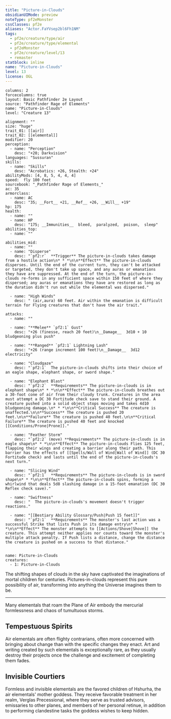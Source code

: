 ```yaml
---
title: "Picture-in-Clouds"
obsidianUIMode: preview
noteType: pf2eMonster
cssClasses: pf2e
aliases: "Actor.FaYVsep2bl6Fh1NM" 
tags:
  - pf2e/creature/type/air
  - pf2e/creature/type/elemental
  - pf2eMonster
  - pf2e/creature/level/13
  - remaster
statblock: inline
name: "Picture-in-Clouds"
level: 13
license: OGL
---
```


```statblock
columns: 2
forcecolumns: true
layout: Basic Pathfinder 2e Layout
source: "Pathfinder Rage of Elements"
name: "Picture-in-Clouds"
level: "Creature 13"

alignment: ""
size: "huge"
trait_01: [[air]]
trait_02: [[elemental]]
modifier: 20
perception:
  - name: "Perception"
    desc: "+20; Darkvision"
languages: "Sussuran"
skills:
  - name: "Skills"
    desc: "Acrobatics: +26, Stealth: +24"
abilityMods: [4, 8, 5, 4, 4, 4]
speed:  fly 100 feet
sourcebook: "_Pathfinder Rage of Elements_"
ac: 35
armorclass:
  - name: AC
    desc: "35; __Fort__ +21, __Ref__ +26, __Will__ +19"
hp: 175
health:
  - name: ""
  - name: HP
    desc: "175; __Immunities__  bleed,  paralyzed,  poison,  sleep"
abilities_top:
  - name: ""

abilities_mid:
  - name: ""
  - name: "Disperse"
    desc: "`pf2:r`  **Trigger** The picture-in-clouds takes damage from a hostile action\n* * *\n\n**Effect** The picture-in-clouds disperses. Until the end of the current turn, they can't be attacked or targeted, they don't take up space, and any auras or emanations they have are suppressed. At the end of the turn, the picture-in-clouds re-forms in any sufficient space within 150 feet of where they dispersed; any auras or emanations they have are restored as long as the duration didn't run out while the elemental was dispersed."

  - name: "High Winds"
    desc: " (air,aura) 60 feet. Air within the emanation is difficult terrain for Flying creatures that don't have the air trait."

attacks:
  - name: ""

  - name: "**Melee** `pf2:1` Gust"
    desc: "+26 (finesse, reach 20 feet)\n__Damage__  3d10 + 10 bludgeoning plus push"

  - name: "**Ranged** `pf2:1` Lightning Lash"
    desc: "+26 (range increment 100 feet)\n__Damage__  3d12 electricity"

  - name: "Cloudgaze"
    desc: "`pf2:1`  The picture-in-clouds shifts into their choice of an eagle shape, elephant shape, or sword shape."

  - name: "Elephant Blast"
    desc: "`pf2:2`  **Requirements** The picture-in-clouds is in elephant shape\n* * *\n\n**Effect** The picture-in-clouds breathes out a 30-foot cone of air from their cloudy trunk. Creatures in the area must attempt a DC 30 Fortitude check save to stand their ground. A creature pushed into a solid object stops moving and takes 4d10 bludgeoning damage.\n* * *\n\n**Critical Success** The creature is unaffected.\n\n**Success** The creature is pushed 20 feet.\n\n**Failure** The creature is pushed 40 feet.\n\n**Critical Failure** The creature is pushed 40 feet and knocked [[Conditions/Prone|Prone]]."

  - name: "Feather Storm"
    desc: "`pf2:2` (move) **Requirements** The picture-in-clouds is in eagle shape\n* * *\n\n**Effect** The picture-in-clouds Flies 125 feet, flapping their wings and creating a barrier along their path. This barrier has the effects of [[Spells/Wall of Wind|Wall of Wind]] (DC 30 Fortitude check) and lasts until the end of the picture-in-clouds's next turn."

  - name: "Slicing Wind"
    desc: "`pf2:1`  **Requirements** The picture-in-clouds is in sword shape\n* * *\n\n**Effect** The picture-in-clouds spins, forming a whirlwind that deals 5d8 slashing damage in a 15-foot emanation (DC 30 Reflex check save)."

  - name: "Swiftness"
    desc: "  The picture-in-clouds's movement doesn't trigger reactions."

  - name: "[[Bestiary Ability Glossary/Push|Push 15 feet]]"
    desc: "`pf2:1`  **Requirements** The monster's last action was a successful Strike that lists Push in its damage entry\n* * *\n\n**Effect** The monster attempts to [[Actions/Shove|Shove]] the creature. This attempt neither applies nor counts toward the monster's multiple attack penalty. If Push lists a distance, change the distance the creature is pushed on a success to that distance."
 
```

```encounter-table
name: Picture-in-Clouds
creatures:
  - 1: Picture-in-Clouds
```



The shifting shapes of clouds in the sky have captivated the imaginations of mortal children for centuries. Pictures-in-clouds represent this pure possibility of air, transforming into anything the Universe imagines them to be.

* * *

Many elementals that roam the Plane of Air embody the mercurial formlessness and chaos of tumultuous storms.

## Tempestuous Spirits

Air elementals are often flighty contrarians, often more concerned with bringing about change than with the specific changes they enact. Art and writing created by such elementals is exceptionally rare, as they usually destroy their projects once the challenge and excitement of completing them fades.

## Invisible Courtiers

Formless and invisible elementals are the favored children of Hshurha, the air elementals' mother goddess. They receive favorable treatment in her realm, Verglas Precessional, where they serve as trusted advisors, emissaries to other planes, and members of her personal retinue, in addition to performing clandestine tasks the goddess wishes to keep hidden.
